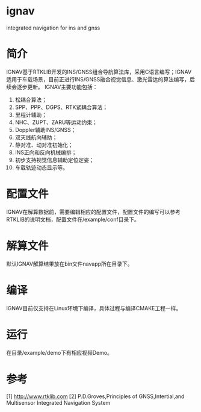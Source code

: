# ignav
integrated navigation for ins and gnss

#  简介
IGNAV基于RTKLIB开发的INS/GNSS组合导航算法库，采用C语言编写；IGNAV适用于车载场景，目前正进行INS/GNSS融合视觉信息、激光雷达的算法编写，后续会逐步更新。
IGNAV主要功能包括：
  1. 松耦合算法；
  2. SPP、PPP、DGPS、RTK紧耦合算法；
  3. 里程计辅助；
  4. NHC、ZUPT、ZARU等运动约束；
  5. Doppler辅助INS/GNSS；
  6. 双天线航向辅助；
  7. 静对准、动对准初始化；
  8. INS正向和反向机械编排；
  9. 初步支持视觉信息辅助定位定姿；
  10. 车载轨迹动态显示等。

#  配置文件
IGNAV在解算数据前，需要编辑相应的配置文件，配置文件的编写可以参考RTKLIB的说明文档，配置文件在/example/conf目录下。

#  解算文件
默认IGNAV解算结果放在bin文件navapp所在目录下。

#  编译
IGNAV目前仅支持在Linux环境下编译，具体过程与编译CMAKE工程一样。

#  运行
在目录/example/demo下有相应视频Demo。

#  参考
[1] http://www.rtklib.com
[2] P.D.Groves,Principles of GNSS,Intertial,and Multisensor Integrated Navigation System

